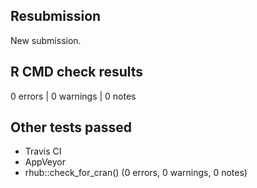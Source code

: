 ## Resubmission
New submission.

## R CMD check results
0 errors | 0 warnings | 0 notes

## Other tests passed
- Travis CI
- AppVeyor
- rhub::check_for_cran() (0 errors, 0 warnings, 0 notes)